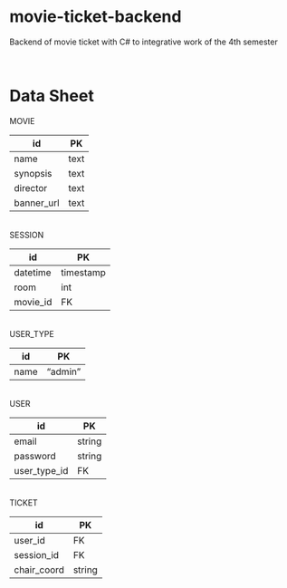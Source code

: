 # movie-ticket-backend
Backend of movie ticket with C# to integrative work of the 4th semester

<br />

# Data Sheet

MOVIE

| id | PK |
| --- | --- |
| name | text |
| synopsis | text |
| director | text |
| banner_url | text |
<br />
SESSION

| id | PK |
| --- | --- |
| datetime | timestamp |
| room | int |
| movie_id | FK |
<br />
USER_TYPE

| id | PK |
| --- | --- |
| name | “admin” | “user” |
<br />
USER

| id | PK |
| --- | --- |
| email | string |
| password | string |
| user_type_id | FK |
<br />
TICKET

| id | PK |
| --- | --- |
| user_id | FK |
| session_id | FK |
| chair_coord | string |
